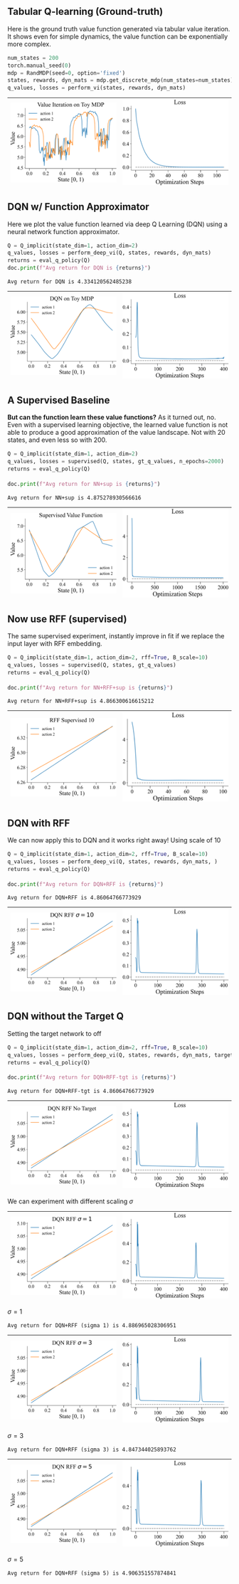 
## Tabular Q-learning (Ground-truth)

Here is the ground truth value function generated via tabular
value iteration. It shows even for simple dynamics, the value
function can be exponentially more complex.

```python
num_states = 200
torch.manual_seed(0)
mdp = RandMDP(seed=0, option='fixed')
states, rewards, dyn_mats = mdp.get_discrete_mdp(num_states=num_states)
q_values, losses = perform_vi(states, rewards, dyn_mats)
```
| <img style="align-self:center; zoom:0.3;" src="value_iteration_implicit_action/value_iteration.png?ts=734180" image="None" styles="{'margin': '0.5em'}" width="None" height="None" dpi="300"/> | <img style="align-self:center; zoom:0.3;" src="value_iteration_implicit_action/value_iteration_loss.png?ts=374142" image="None" styles="{'margin': '0.5em'}" width="None" height="None" dpi="300"/> |
|:----------------------------------------------------------------------------------------------------------------------------------------------------------------------------------------------:|:---------------------------------------------------------------------------------------------------------------------------------------------------------------------------------------------------:|


## DQN w/ Function Approximator

Here we plot the value function learned via deep Q Learning 
(DQN) using a neural network function approximator.

```python
Q = Q_implicit(state_dim=1, action_dim=2)
q_values, losses = perform_deep_vi(Q, states, rewards, dyn_mats)
returns = eval_q_policy(Q)
doc.print(f"Avg return for DQN is {returns}")
```

```
Avg return for DQN is 4.334120562485238
```
| <img style="align-self:center; zoom:0.3;" src="value_iteration_implicit_action/dqn.png?ts=302600" image="None" styles="{'margin': '0.5em'}" width="None" height="None" dpi="300"/> | <img style="align-self:center; zoom:0.3;" src="value_iteration_implicit_action/dqn_loss.png?ts=695518" image="None" styles="{'margin': '0.5em'}" width="None" height="None" dpi="300"/> |
|:----------------------------------------------------------------------------------------------------------------------------------------------------------------------------------:|:---------------------------------------------------------------------------------------------------------------------------------------------------------------------------------------:|


## A Supervised Baseline

**But can the function learn these value functions?** As it turned out, no.
Even with a supervised learning objective, the learned value function is
not able to produce a good approximation of the value landscape. Not
with 20 states, and even less so with 200.

```python
Q = Q_implicit(state_dim=1, action_dim=2)
q_values, losses = supervised(Q, states, gt_q_values, n_epochs=2000)
returns = eval_q_policy(Q)

doc.print(f"Avg return for NN+sup is {returns}")
```

```
Avg return for NN+sup is 4.875278930566616
```
| <img style="align-self:center; zoom:0.3;" src="value_iteration_implicit_action/supervised.png?ts=060059" image="None" styles="{'margin': '0.5em'}" width="None" height="None" dpi="300"/> | <img style="align-self:center; zoom:0.3;" src="value_iteration_implicit_action/supervised_loss.png?ts=682513" image="None" styles="{'margin': '0.5em'}" width="None" height="None" dpi="300"/> |
|:-----------------------------------------------------------------------------------------------------------------------------------------------------------------------------------------:|:----------------------------------------------------------------------------------------------------------------------------------------------------------------------------------------------:|


## Now use RFF (supervised)

The same supervised experiment, instantly improve in fit if we 
replace the input layer with RFF embedding.

```python
Q = Q_implicit(state_dim=1, action_dim=2, rff=True, B_scale=10)
q_values, losses = supervised(Q, states, gt_q_values)
returns = eval_q_policy(Q)

doc.print(f"Avg return for NN+RFF+sup is {returns}")
```

```
Avg return for NN+RFF+sup is 4.866300616615212
```
| <img style="align-self:center; zoom:0.3;" src="value_iteration_implicit_action/supervised_rff.png?ts=142827" image="None" styles="{'margin': '0.5em'}" width="None" height="None" dpi="300"/> | <img style="align-self:center; zoom:0.3;" src="value_iteration_implicit_action/supervised_rff_loss.png?ts=866022" image="None" styles="{'margin': '0.5em'}" width="None" height="None" dpi="300"/> |
|:---------------------------------------------------------------------------------------------------------------------------------------------------------------------------------------------:|:--------------------------------------------------------------------------------------------------------------------------------------------------------------------------------------------------:|


## DQN with RFF 

We can now apply this to DQN and it works right away! Using scale of 10

```python
Q = Q_implicit(state_dim=1, action_dim=2, rff=True, B_scale=10)
q_values, losses = perform_deep_vi(Q, states, rewards, dyn_mats, )
returns = eval_q_policy(Q)

doc.print(f"Avg return for DQN+RFF is {returns}")
```

```
Avg return for DQN+RFF is 4.86064766773929
```
| <img style="align-self:center; zoom:0.3;" src="value_iteration_implicit_action/dqn_rff_10.png?ts=845102" image="None" styles="{'margin': '0.5em'}" width="None" height="None" dpi="300"/> | <img style="align-self:center; zoom:0.3;" src="value_iteration_implicit_action/dqn_rff_10_loss.png?ts=832865" image="None" styles="{'margin': '0.5em'}" width="None" height="None" dpi="300"/> |
|:-----------------------------------------------------------------------------------------------------------------------------------------------------------------------------------------:|:----------------------------------------------------------------------------------------------------------------------------------------------------------------------------------------------:|


## DQN without the Target Q

Setting the target network to off

```python
Q = Q_implicit(state_dim=1, action_dim=2, rff=True, B_scale=10)
q_values, losses = perform_deep_vi(Q, states, rewards, dyn_mats, target_freq=None)
returns = eval_q_policy(Q)

doc.print(f"Avg return for DQN+RFF-tgt is {returns}")
```

```
Avg return for DQN+RFF-tgt is 4.86064766773929
```
| <img style="align-self:center; zoom:0.3;" src="value_iteration_implicit_action/dqn_rff_no_target.png?ts=257424" image="None" styles="{'margin': '0.5em'}" width="None" height="None" dpi="300"/> | <img style="align-self:center; zoom:0.3;" src="value_iteration_implicit_action/dqn_rff_no_target_loss.png?ts=949801" image="None" styles="{'margin': '0.5em'}" width="None" height="None" dpi="300"/> |
|:------------------------------------------------------------------------------------------------------------------------------------------------------------------------------------------------:|:-----------------------------------------------------------------------------------------------------------------------------------------------------------------------------------------------------:|


We can experiment with different scaling $\sigma$

| <img style="align-self:center; zoom:0.3;" src="value_iteration_implicit_action/dqn_rff_1.png?ts=851598" image="None" styles="{'margin': '0.5em'}" width="None" height="None" dpi="300"/> | <img style="align-self:center; zoom:0.3;" src="value_iteration_implicit_action/dqn_rff_1_loss.png?ts=624691" image="None" styles="{'margin': '0.5em'}" width="None" height="None" dpi="300"/> |
|:----------------------------------------------------------------------------------------------------------------------------------------------------------------------------------------:|:---------------------------------------------------------------------------------------------------------------------------------------------------------------------------------------------:|

$\sigma=1$
```
Avg return for DQN+RFF (sigma 1) is 4.886965028306951
```

| <img style="align-self:center; zoom:0.3;" src="value_iteration_implicit_action/dqn_rff_3.png?ts=966012" image="None" styles="{'margin': '0.5em'}" width="None" height="None" dpi="300"/> | <img style="align-self:center; zoom:0.3;" src="value_iteration_implicit_action/dqn_rff_3_loss.png?ts=596483" image="None" styles="{'margin': '0.5em'}" width="None" height="None" dpi="300"/> |
|:----------------------------------------------------------------------------------------------------------------------------------------------------------------------------------------:|:---------------------------------------------------------------------------------------------------------------------------------------------------------------------------------------------:|

$\sigma=3$
```
Avg return for DQN+RFF (sigma 3) is 4.847344025893762
```

| <img style="align-self:center; zoom:0.3;" src="value_iteration_implicit_action/dqn_rff_5.png?ts=516936" image="None" styles="{'margin': '0.5em'}" width="None" height="None" dpi="300"/> | <img style="align-self:center; zoom:0.3;" src="value_iteration_implicit_action/dqn_rff_5_loss.png?ts=110882" image="None" styles="{'margin': '0.5em'}" width="None" height="None" dpi="300"/> |
|:----------------------------------------------------------------------------------------------------------------------------------------------------------------------------------------:|:---------------------------------------------------------------------------------------------------------------------------------------------------------------------------------------------:|

$\sigma=5$
```
Avg return for DQN+RFF (sigma 5) is 4.906351557874841
```
